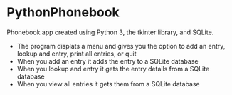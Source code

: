 # PythonPhonebook

Phonebook app created using Python 3, the tkinter library, and SQLite.

- The program displats a menu and gives you the option to add an entry, lookup and entry, print all entries, or quit
- When you add an entry it adds the entry to a SQLite database
- When you lookup and entry it gets the entry details from a SQLite database
- When you view all entries it gets them from a SQLite database
